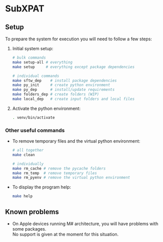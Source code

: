 # SubXPAT

## Setup
To prepare the system for execution you will need to follow a few steps:
1. Initial system setup:
    ```bash
    # bulk commands
    make setup-all # everything
    make setup     # everything except package dependencies

    # individual commands
    make sftw_dep    # install package dependencies
    make py_init     # create python environment
    make py_dep      # install/update requirements
    make folders_dep # create folders (WIP)
    make local_dep   # create input folders and local files
    ```
2. Activate the python environment:
    ```bash
    . venv/bin/activate
    ```

### Other useful commands
- To remove temporary files and the virtual python environment:
    ```bash
    # all together
    make clean

    # individually
    make rm_cache # remove the pycache folders
    make rm_temp  # remove temporary files
    make rm_pyenv # remove the virtual python environment
    ```
- To display the program help:
    ```bash
    make help
    ```


## Known problems
- On Apple devices running M# architecture, you will have problems with some packages. \
    No support is given at the moment for this situation.
